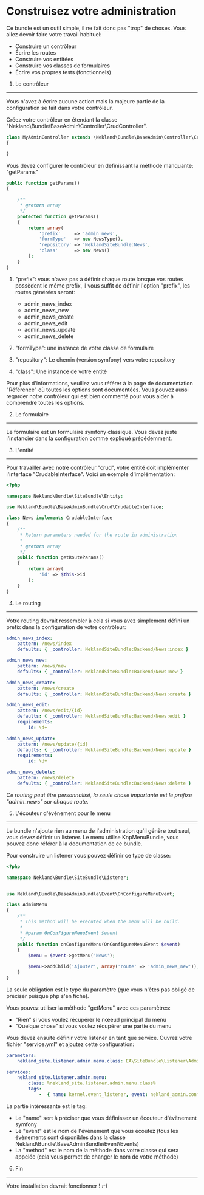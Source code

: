 Construisez votre administration
================================

Ce bundle est un outil simple, il ne fait donc pas "trop" de choses. Vous allez devoir faire votre travail habituel:
*  Construire un contrôleur
*  Écrire les routes
*  Construire vos entitées
*  Construire vos classes de formulaires
*  Écrire vos propres tests (fonctionnels)

1) Le contrôleur
-----------------

Vous n'avez à écrire aucune action mais la majeure partie de la configuration se fait dans votre contrôleur.

Créez votre contrôleur en étendant la classe "Nekland\Bundle\BaseAdmin\Controller\CrudController".

```PHP
class MyAdminController extends \Nekland\Bundle\BaseAdmin\Controller\CrudController
{

}
```

Vous devez configurer le contrôleur en definissant la méthode manquante: "getParams"

```PHP
public function getParams()
{

    /**
     * @return array
     */
    protected function getParams()
    {
        return array(
            'prefix'     => 'admin_news',
            'formType'   => new NewsType(),
            'repository' => 'NeklandSiteBundle:News',
            'class'      => new News()
        );
    }
}
```

1. "prefix": vous n'avez pas à définir chaque route lorsque vos routes possèdent le même prefix,
   il vous suffit de définir l'option "prefix", les routes générées seront:
   *  admin_news_index
   *  admin_news_new
   *  admin_news_create
   *  admin_news_edit
   *  admin_news_update
   *  admin_news_delete

2. "formType": une instance de votre classe de formulaire
3. "repository": Le chemin (version symfony) vers votre repository
4. "class": Une instance de votre entité

Pour plus d'informations, veuillez vous référer à la page de documentation "Référence" où toutes les options sont
documentées. Vous pouvez aussi regarder notre contrôleur qui est bien commenté pour vous aider à comprendre toutes les
options.

2) Le formulaire
----------------

Le formulaire est un formulaire symfony classique. Vous devez juste l'instancier dans la configuration comme expliqué
précédemment.

3) L'entité
-----------

Pour travailler avec notre contrôleur "crud", votre entité doit implémenter l'interface "CrudableInterface". Voici
un exemple d'implémentation:
```PHP
<?php

namespace Nekland\Bundle\SiteBundle\Entity;

use Nekland\Bundle\BaseAdminBundle\Crud\CrudableInterface;

class News implements CrudableInterface
{
    /**
     * Return parameters needed for the route in administration
     *
     * @return array
     */
    public function getRouteParams()
    {
        return array(
            'id' => $this->id
        );
    }
}
```

4) Le routing
-------------

Votre routing devrait ressembler à cela si vous avez simplement défini un prefix dans la configuration de
votre contrôleur:
```YAML
admin_news_index:
    pattern: /news/index
    defaults: { _controller: NeklandSiteBundle:Backend/News:index }

admin_news_new:
    pattern: /news/new
    defaults: { _controller: NeklandSiteBundle:Backend/News:new }

admin_news_create:
    pattern: /news/create
    defaults: { _controller: NeklandSiteBundle:Backend/News:create }

admin_news_edit:
    pattern: /news/edit/{id}
    defaults: { _controller: NeklandSiteBundle:Backend/News:edit }
    requirements:
        id: \d+

admin_news_update:
    pattern: /news/update/{id}
    defaults: { _controller: NeklandSiteBundle:Backend/News:update }
    requirements:
        id: \d+

admin_news_delete:
    pattern: /news/delete
    defaults: { _controller: NeklandSiteBundle:Backend/News:delete }
```

*Ce routing peut être personnalisé, la seule chose importante est le préfixe "admin_news" sur chaque route.*

5) L'écouteur d'évènement pour le menu
--------------------------------------

Le bundle n'ajoute rien au menu de l'administration qu'il génère tout seul, vous devez définir un listener. Le menu
utilise KnpMenuBundle, vous pouvez donc référer à la documentation de ce bundle.

Pour construire un listener vous pouvez définir ce type de classe:
```PHP
<?php

namespace Nekland\Bundle\SiteBundle\Listener;


use Nekland\Bundle\BaseAdminBundle\Event\OnConfigureMenuEvent;

class AdminMenu
{
    /**
     * This method will be executed when the menu will be build.
     *
     * @param OnConfigureMenuEvent $event
     */
    public function onConfigureMenu(OnConfigureMenuEvent $event)
    {
        $menu = $event->getMenu('News');

        $menu->addChild('Ajouter', array('route' => 'admin_news_new'));
    }
}
```

La seule obligation est le type du paramètre (que vous n'êtes pas obligé de préciser puisque php s'en fiche).

Vous pouvez utiliser la méthode "getMenu" avec ces paramètres:
*  "Rien" si vous voulez récupérer le nœeud principal du menu
*  "Quelque chose" si vous voulez récupérer une partie du menu

Vous devez ensuite définir votre listener en tant que service. Ouvrez votre fichier "service.yml" et ajoutez cette
configuration:
```YAML
parameters:
    nekland_site.listener.admin.menu.class: EA\SiteBundle\Listener\AdminMenu

services:
    nekland_site.listener.admin.menu:
        class: %nekland_site.listener.admin.menu.class%
        tags:
            -  { name: kernel.event_listener, event: nekland_admin.configure.menu, method: onConfigureMenu  }
```

La partie intéressante est le tag:
*  Le "name" sert à préciser que vous définissez un écouteur d'évènement symfony
*  Le "event" est le nom de l'évènement que vous écoutez (tous les évènements sont disponibles dans la classe Nekland\Bundle\BaseAdminBundle\Event\Events)
*  La "method" est le nom de la méthode dans votre classe qui sera appelée (cela vous permet de changer le nom de votre méthode)


6) Fin
------

Votre installation devrait fonctionner ! :-)
